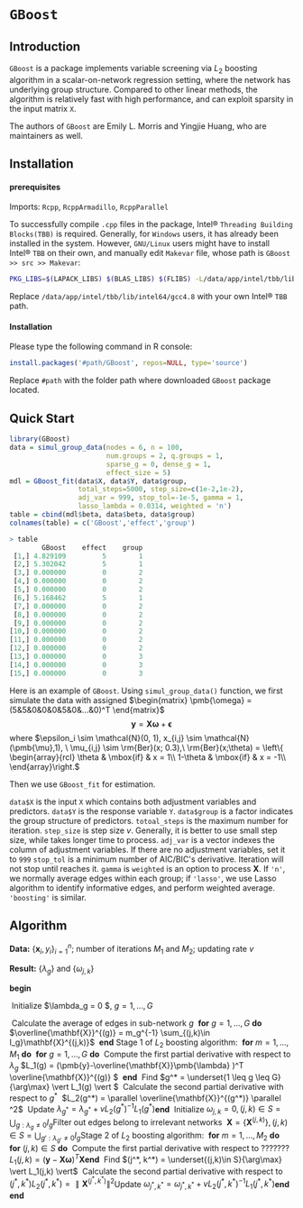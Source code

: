 # `GBoost`

## Introduction

`GBoost` is a package implements variable screening via $L_2$ boosting algorithm in a scalar-on-network regression setting, where the network has underlying group structure. Compared to other linear methods, the algorithm is relatively fast with high performance, and can exploit sparsity in the input matrix `X`.

The authors of `GBoost` are Emily L. Morris and Yingjie Huang, who are maintainers as well.

## Installation

#### prerequisites

Imports: `Rcpp`, `RcppArmadillo`, `RcppParallel`

To successfully compile `.cpp` files in the package, Intel&reg; `Threading Building Blocks(TBB)` is required. Generally, for `Windows` users, it has already been installed in the system. However, `GNU/Linux` users might have to install Intel&reg; `TBB` on their own, and manually edit `Makevar` file, whose path is `GBoost >> src >> Makevar`:

```bash
PKG_LIBS=$(LAPACK_LIBS) $(BLAS_LIBS) $(FLIBS) -L/data/app/intel/tbb/lib/intel64/gcc4.8 -ltbb
```

Replace `/data/app/intel/tbb/lib/intel64/gcc4.8` with your own Intel&reg; `TBB` path.

#### Installation

Please type the following command in R console:

```R
install.packages('#path/GBoost', repos=NULL, type='source')
```

Replace `#path` with the folder path where downloaded `GBoost` package located.

## Quick Start

```R
library(GBoost)
data = simul_group_data(nodes = 6, n = 100, 
                        num.groups = 2, q.groups = 1,
                        sparse_g = 0, dense_g = 1, 
                        effect_size = 5)
mdl = GBoost_fit(data$X, data$Y, data$group, 
                 total_steps=5000, step_size=c(1e-2,1e-2), 
                 adj_var = 999, stop_tol=-1e-5, gamma = 1, 
                 lasso_lambda = 0.0314, weighted = 'n')
table = cbind(mdl$beta, data$beta, data$group)
colnames(table) = c('GBoost','effect','group')

> table
        GBoost    effect    group
 [1,] 4.829109         5        1
 [2,] 5.302042         5        1
 [3,] 0.000000         0        2
 [4,] 0.000000         0        2
 [5,] 0.000000         0        2
 [6,] 5.168462         5        1
 [7,] 0.000000         0        2
 [8,] 0.000000         0        2
 [9,] 0.000000         0        2
[10,] 0.000000         0        2
[11,] 0.000000         0        2
[12,] 0.000000         0        2
[13,] 0.000000         0        3
[14,] 0.000000         0        3
[15,] 0.000000         0        3

```

Here is an example of `GBoost`. Using `simul_group_data()` function, we first simulate the data with assigned $\begin{matrix}
\pmb{\omega} = (5&5&0&0&0&5&0&...&0)^T
\end{matrix}$ 
$$
\pmb{y} = \pmb{X}\pmb{\omega} + \pmb{\epsilon}
$$
where $\epsilon_i \sim \mathcal{N}(0, 1), x_{i,j} \sim \mathcal{N}(\pmb{\mu},1), \ \mu_{i,j} \sim \rm{Ber}(x; 0.3),\
\rm{Ber}(x;\theta) = \left\{ \begin{array}{rcl} 
\theta & \mbox{if} & x = 1\\
1-\theta & \mbox{if} & x = -1\\
\end{array}\right.$

Then we use `GBoost_fit` for estimation. 

`data$X` is the input `X` which contains both adjustment variables and predictors. 
`data$Y` is the response variable `Y`. 
`data$group` is a factor indicates the group structure of predictors. 
`totoal_steps` is the maximum number for iteration.
`step_size` is step size $v$. Generally, it is better to use small step size, while takes longer time to process.
`adj_var` is a vector indexes the column of adjustment variables. If there are no adjustment variables, set it to `999`
`stop_tol` is a minimum number of AIC/BIC's derivative. Iteration will not stop until reaches it.
`gamma` is 
`weighted` is an option to process $\mathbf{X}$. If `'n'`, we normally average edges within each group; if `'lasso'`, we use Lasso algorithm to identify informative edges, and perform weighted average. `'boosting'` is similar.



## Algorithm

**Data:** $\{ \mathbf{x}_i, y_i \} ^n_{i=1};$ number of iterations $M_1$ and $M_2$; updating rate $v$

**Result:** $\{\lambda_g\}$ and $\{\omega_{j,k}\}$

**begin**

​	Initialize $\lambda_g = 0 $, $g = 1,...,G$

​	Calculate the average of edges in sub-network $g$
​	**for** $g=1,...,G$ **do**
​		$\overline{\mathbf{X}}^{(g)} = m_g^{-1} \sum_{(j,k)\in I_g}\mathbf{X}^{(j,k)}$
​	**end**
​	Stage 1 of $L_2$ boosting algorithm:
​	**for** $m = 1,...,M_1$ **do**
​		**for** $g = 1,...,G$ **do**
​			Compute the first partial derivative with respect to $\lambda_g$
​			$L_1(g) = (\pmb{y}-\overline{\mathbf{X}}\pmb{\lambda} )^T \overline{\mathbf{X}}^{(g)} $
​		**end**
​		Find $g^* = \underset{1 \leq g \leq G}{\arg\max} \vert L_1(g) \vert $
​		Calculate the second partial derivative with respect to $g^*$
​		$L_2(g^*) = \parallel \overline{\mathbf{X}}^{(g^*)} \parallel ^2$
​		Update $\lambda_{g^*} = \lambda_{g^*} + v L_2(g^*)^{-1}L_1(g^*)$
​	**end**
​	Initialize $\omega_{j,k} = 0, (j, k) \in S = \bigcup_{g:\lambda_g \neq 0} I_g$
​	Filter out edges belong to irrelevant networks 
​	$\mathbf{X} = \{\mathbf{X}^{(j,k)}\}, (j, k) \in S = \bigcup_{g':\lambda_{g'} \neq 0} I_g$
​	Stage 2 of $L_2$ boosting algorithm:
​	**for** $m = 1,...,M_2$ **do**
​		**for** $(j,k)\in S$ **do**
​			Compute the first partial derivative with respect to ???????
​			$L_1(j, k) = (\pmb{y} - \mathbf{X}\pmb{\omega})^T \mathbf{X}$
​		**end**
​		Find $(j^*, k^*) = \underset{(j,k)\in S}{\arg\max} \vert L_1(j,k) \vert$
​		Calculate the second partial derivative with respect to $(j^*,k^*)$
​		$L_2(j^*,k^*) = \parallel \mathbf{X}^{(j^*,k^*)} \parallel ^2$
​		Update $\omega_{j^*, k^*} = \omega_{j^*, k^*} + v L_2(j^*, k^*)^{-1}L_1(j^*,k^*)$
​	**end**
**end**

